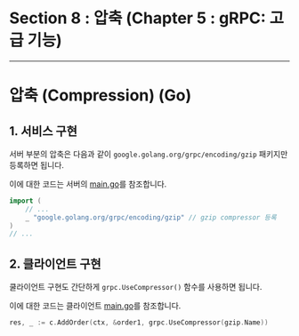 # Section 8 : 압축 (Chapter 5 : gRPC: 고급 기능)

----
# 압축 (Compression) (Go)

## 1. 서비스 구현 
서버 부분의 압축은 다음과 같이 `google.golang.org/grpc/encoding/gzip` 패키지만 등록하면 됩니다.

이에 대한 코드는 서버의 [main.go](order-service/server/main.go)를 참조합니다.

```go
import (
	// ...
	_ "google.golang.org/grpc/encoding/gzip" // gzip compressor 등록
)
// ...
```

## 2. 클라이언트 구현
쿨라이언트 구현도 간단하게 `grpc.UseCompressor()` 함수를 사용하면 됩니다.

이에 대한 코드는 클라이언트 [main.go](order-service/client/main.go)를 참조합니다.

```go
res, _ := c.AddOrder(ctx, &order1, grpc.UseCompressor(gzip.Name))
```
